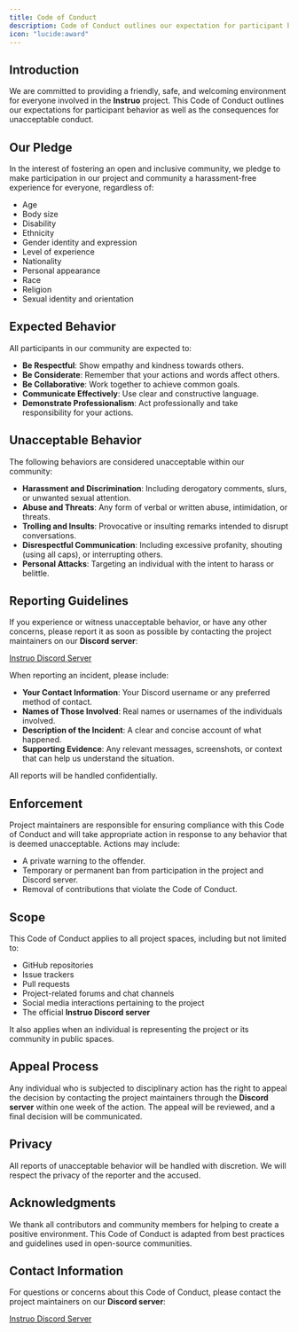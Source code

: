 ```yaml
---
title: Code of Conduct
description: Code of Conduct outlines our expectation for participant behavior as well as consequences for unacceptable conduct.
icon: "lucide:award"
---
```


## Introduction

We are committed to providing a friendly, safe, and welcoming environment for everyone involved in the **Instruo** project. This Code of Conduct outlines our expectations for participant behavior as well as the consequences for unacceptable conduct.

## Our Pledge

In the interest of fostering an open and inclusive community, we pledge to make participation in our project and community a harassment-free experience for everyone, regardless of:

- Age
- Body size
- Disability
- Ethnicity
- Gender identity and expression
- Level of experience
- Nationality
- Personal appearance
- Race
- Religion
- Sexual identity and orientation

## Expected Behavior

All participants in our community are expected to:

- **Be Respectful**: Show empathy and kindness towards others.
- **Be Considerate**: Remember that your actions and words affect others.
- **Be Collaborative**: Work together to achieve common goals.
- **Communicate Effectively**: Use clear and constructive language.
- **Demonstrate Professionalism**: Act professionally and take responsibility for your actions.

## Unacceptable Behavior

The following behaviors are considered unacceptable within our community:

- **Harassment and Discrimination**: Including derogatory comments, slurs, or unwanted sexual attention.
- **Abuse and Threats**: Any form of verbal or written abuse, intimidation, or threats.
- **Trolling and Insults**: Provocative or insulting remarks intended to disrupt conversations.
- **Disrespectful Communication**: Including excessive profanity, shouting (using all caps), or interrupting others.
- **Personal Attacks**: Targeting an individual with the intent to harass or belittle.

## Reporting Guidelines

If you experience or witness unacceptable behavior, or have any other concerns, please report it as soon as possible by contacting the project maintainers on our **Discord server**:

[Instruo Discord Server](https://discord.gg/pPyHNfryrv)

When reporting an incident, please include:

- **Your Contact Information**: Your Discord username or any preferred method of contact.
- **Names of Those Involved**: Real names or usernames of the individuals involved.
- **Description of the Incident**: A clear and concise account of what happened.
- **Supporting Evidence**: Any relevant messages, screenshots, or context that can help us understand the situation.

All reports will be handled confidentially.

## Enforcement

Project maintainers are responsible for ensuring compliance with this Code of Conduct and will take appropriate action in response to any behavior that is deemed unacceptable. Actions may include:

- A private warning to the offender.
- Temporary or permanent ban from participation in the project and Discord server.
- Removal of contributions that violate the Code of Conduct.

## Scope

This Code of Conduct applies to all project spaces, including but not limited to:

- GitHub repositories
- Issue trackers
- Pull requests
- Project-related forums and chat channels
- Social media interactions pertaining to the project
- The official **Instruo Discord server**

It also applies when an individual is representing the project or its community in public spaces.

## Appeal Process

Any individual who is subjected to disciplinary action has the right to appeal the decision by contacting the project maintainers through the **Discord server** within one week of the action. The appeal will be reviewed, and a final decision will be communicated.

## Privacy

All reports of unacceptable behavior will be handled with discretion. We will respect the privacy of the reporter and the accused.

## Acknowledgments

We thank all contributors and community members for helping to create a positive environment. This Code of Conduct is adapted from best practices and guidelines used in open-source communities.

## Contact Information

For questions or concerns about this Code of Conduct, please contact the project maintainers on our **Discord server**:

[Instruo Discord Server](https://discord.gg/pPyHNfryrv)
